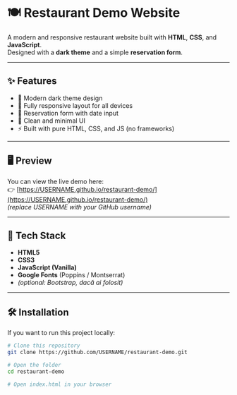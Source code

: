 # 🍽️ Restaurant Demo Website

A modern and responsive restaurant website built with **HTML**, **CSS**, and **JavaScript**.  
Designed with a **dark theme** and a simple **reservation form**.

---

## ✨ Features

- 🖤 Modern dark theme design  
- 📱 Fully responsive layout for all devices  
- 📅 Reservation form with date input  
- 🎨 Clean and minimal UI  
- ⚡ Built with pure HTML, CSS, and JS (no frameworks)

---

## 🖥️ Preview

You can view the live demo here:  
👉 [https://USERNAME.github.io/restaurant-demo/](https://USERNAME.github.io/restaurant-demo/)  
*(replace USERNAME with your GitHub username)*

---

## 🧩 Tech Stack

- **HTML5**
- **CSS3**
- **JavaScript (Vanilla)**
- **Google Fonts** (Poppins / Montserrat)
- *(optional: Bootstrap, dacă ai folosit)*

---

## 🛠️ Installation

If you want to run this project locally:

```bash
# Clone this repository
git clone https://github.com/USERNAME/restaurant-demo.git

# Open the folder
cd restaurant-demo

# Open index.html in your browser
